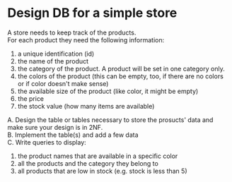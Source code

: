 # Design DB for a simple store

A store needs to keep track of the products.   
For each product they need the following information:
1. a unique identification (id)
1. the name of the product 
1. the category of the product. A product will be set in one category only.
1. the colors of the product (this can be empty, too, if there are no colors or if color doesn't make sense)
1. the available size of the product (like color, it might be empty)
1. the price
1. the stock value (how many items are available)

A. Design the table or tables necessary to store the prosucts' data and make sure your design is in 2NF.   
B. Implement the table(s) and add a few data   
C. Write queries to display:  
1. the product names that are available in a specific color
1. all the products and the category they belong to
1. all products that are low in stock (e.g. stock is less than 5)

